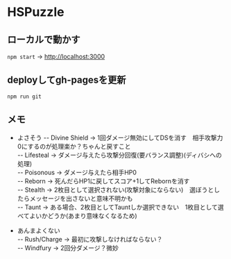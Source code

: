# HSPuzzle

## ローカルで動かす

```npm start```
-> <http://localhost:3000>

## deployしてgh-pagesを更新

```npm run git```

## メモ

- よさそう
-- Divine Shield -> 1回ダメージ無効にしてDSを消す　相手攻撃力0にするのが処理楽か？ちゃんと戻すこと  
-- Lifesteal     -> ダメージ与えたら攻撃分回復(要バランス調整)(ディバシへの処理)  
-- Poisonous     -> ダメージ与えたら相手HP0  
-- Reborn        -> 死んだらHP1に戻してスコア+1してRebornを消す  
-- Stealth       -> 2枚目として選択されない(攻撃対象にならない)　選ぼうとしたらメッセージを出さないと意味不明かも  
-- Taunt         -> ある場合、2枚目としてTauntしか選択できない　1枚目として選べてよいかどうか(あまり意味なくなるため)  

- あんまよくない  
-- Rush/Charge   -> 最初に攻撃しなければならない？  
-- Windfury      -> 2回分ダメージ？微妙  
